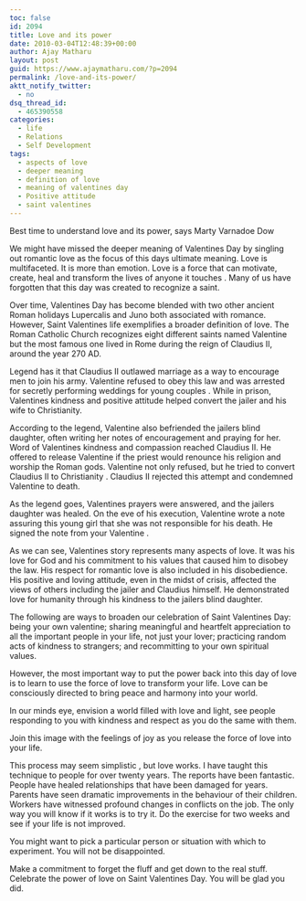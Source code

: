 ```yaml
---
toc: false
id: 2094
title: Love and its power
date: 2010-03-04T12:48:39+00:00
author: Ajay Matharu
layout: post
guid: https://www.ajaymatharu.com/?p=2094
permalink: /love-and-its-power/
aktt_notify_twitter:
  - no
dsq_thread_id:
  - 465390558
categories:
  - life
  - Relations
  - Self Development
tags:
  - aspects of love
  - deeper meaning
  - definition of love
  - meaning of valentines day
  - Positive attitude
  - saint valentines
---
```

<span>Best time to understand love and its power, says Marty Varnadoe Dow</span>

We might have missed the deeper meaning of Valentines Day by singling out romantic love as the focus of this days ultimate meaning. Love is multifaceted. It is more than emotion. Love is a force that can motivate, create, heal and transform the lives of anyone it touches . Many of us have forgotten that this day was created to recognize a saint.

Over time, Valentines Day has become blended with two other ancient Roman holidays Lupercalis and Juno both associated with romance. However, Saint Valentines life exemplifies a broader definition of love. The Roman Catholic Church recognizes eight different saints named Valentine but the most famous one lived in Rome during the reign of Claudius II, around the year 270 AD.

Legend has it that Claudius II outlawed marriage as a way to encourage men to join his army. Valentine refused to obey this law and was arrested for secretly performing weddings for young couples . While in prison, Valentines kindness and positive attitude helped convert the jailer and his wife to Christianity.
  
According to the legend, Valentine also befriended the jailers blind daughter, often writing her notes of encouragement and praying for her. Word of Valentines kindness and compassion reached Claudius II. He offered to release Valentine if the priest would renounce his religion and worship the Roman gods. Valentine not only refused, but he tried to convert Claudius II to Christianity . Claudius II rejected this attempt and condemned Valentine to death.

As the legend goes, Valentines prayers were answered, and the jailers daughter was healed. On the eve of his execution, Valentine wrote a note assuring this young girl that she was not responsible for his death. He signed the note from your Valentine .

As we can see, Valentines story represents many aspects of love. It was his love for God and his commitment to his values that caused him to disobey the law. His respect for romantic love is also included in his disobedience. His positive and loving attitude, even in the midst of crisis, affected the views of others including the jailer and Claudius himself. He demonstrated love for humanity through his kindness to the jailers blind daughter.

The following are ways to broaden our celebration of Saint Valentines Day: being your own valentine; sharing meaningful and heartfelt appreciation to all the important people in your life, not just your lover; practicing random acts of kindness to strangers; and recommitting to your own spiritual values.
  
However, the most important way to put the power back into this day of love is to learn to use the force of love to transform your life. Love can be consciously directed to bring peace and harmony into your world.
  
In our minds eye, envision a world filled with love and light, see people responding to you with kindness and respect as you do the same with them.

Join this image with the feelings of joy as you release the force of love into your life.
  
This process may seem simplistic , but love works. I have taught this technique to people for over twenty years. The reports have been fantastic. People have healed relationships that have been damaged for years. Parents have seen dramatic improvements in the behaviour of their children. Workers have witnessed profound changes in conflicts on the job. The only way you will know if it works is to try it. Do the exercise for two weeks and see if your life is not improved.

You might want to pick a particular person or situation with which to experiment. You will not be disappointed.
  
Make a commitment to forget the fluff and get down to the real stuff. Celebrate the power of love on Saint Valentines Day. You will be glad you did.
